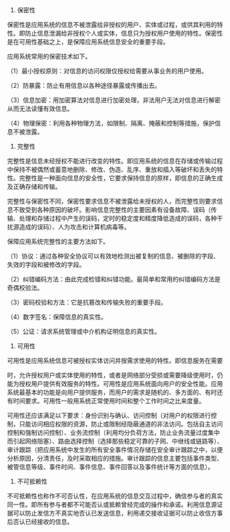 
1. 保密性

保密性是应用系统的信息不被泄露给非授权的用户、实体或过程，或供其利用的特性。即防止信息泄漏给非授权个人或实体，信息只为授权用户使用的特性。保密性是在可用性基础之上，是保障应用系统信息安全的重要手段。

应用系统常用的保密技术如下。

（1）最小授权原则：对信息的访问权限仅授权给需要从事业务的用户使用。

（2）防暴露：防止有用信息以各种途径暴露或传播出去。

（3）信息加密：用加密算法对信息进行加密处理，非法用户无法对信息进行解密从而无法读懂有效信息。

（4）物理保密：利用各种物理方法，如限制、隔离、掩蔽和控制等措施，保护信息不被泄露。

1. 完整性

完整性是信息未经授权不能进行改变的特性。即应用系统的信息在存储或传输过程中保持不被偶然或蓄意地删除、修改、伪造、乱序、重放和插入等破坏和丢失的特性。完整性是一种面向信息的安全性，它要求保持信息的原样，即信息的正确生成及正确存储和传输。

完整性与保密性不同，保密性要求信息不被泄露给未授权的人，而完整性则要求信息不致受到各种原因的破坏。影响信息完整性的主要因素有设备故障、误码（传输、处理和存储过程中产生的误码，定时的稳定度和精度降低造成的误码，各种干扰源造成的误码）、人为攻击和计算机病毒等。

保障应用系统完整性的主要方法如下。

（1）协议：通过各种安全协议可以有效地检测出被复制的信息、被删除的字段、失效的字段和被修改的字段。

（2）纠错编码方法：由此完成检错和纠错功能。最简单和常用的纠错编码方法是奇偶校验法。

（3）密码校验和方法：它是抗篡改和传输失败的重要手段。

（4）数字签名：保障信息的真实性。

（5）公证：请求系统管理或中介机构证明信息的真实性。

1. 可用性

可用性是应用系统信息可被授权实体访问并按需求使用的特性。即信息服务在需要

时，允许授权用户或实体使用的特性，或者是网络部分受损或需要降级使用时，仍能为授权用户提供有效服务的特性。可用性是应用系统面向用户的安全性能。应用系统最基本的功能是向用户提供服务，而用户的需求是随机的、多方面的、有时还有时间要求。可用性一般用系统正常使用时间和整个工作时间之比来度量。

可用性还应该满足以下要求：身份识别与确认、访问控制（对用户的权限进行控制，只能访问相应权限的资源，防止或限制经隐蔽通道的非法访问。包括自主访问控制和强制访问控制）、业务流控制（利用均分负荷方法，防止业务流量过度集中而引起网络阻塞）、路由选择控制（选择那些稳定可靠的子网、中继线或链路等）、审计跟踪（把应用系统中发生的所有安全事件情况存储在安全审计跟踪之中，以便分析原因，分清责任，及时采取相应的措施。审计跟踪的信息主要包括事件类型、被管信息等级、事件时间、事件信息、事件回答以及事件统计等方面的信息）。

1. 不可抵赖性

不可抵赖性也称作不可否认性，在应用系统的信息交互过程中，确信参与者的真实同一性。即所有参与者都不可能否认或抵赖曾经完成的操作和承诺。利用信息源证据可以防止发信方不真实地否认已发送信息，利用递交接收证据可以防止收信方事后否认已经接收的信息。
